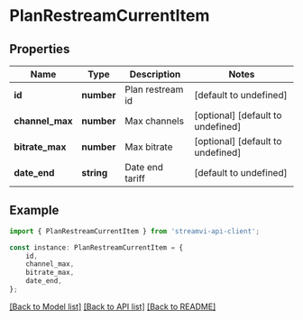 # PlanRestreamCurrentItem


## Properties

Name | Type | Description | Notes
------------ | ------------- | ------------- | -------------
**id** | **number** | Plan restream id | [default to undefined]
**channel_max** | **number** | Max channels | [optional] [default to undefined]
**bitrate_max** | **number** | Max bitrate | [optional] [default to undefined]
**date_end** | **string** | Date end tariff | [default to undefined]

## Example

```typescript
import { PlanRestreamCurrentItem } from 'streamvi-api-client';

const instance: PlanRestreamCurrentItem = {
    id,
    channel_max,
    bitrate_max,
    date_end,
};
```

[[Back to Model list]](../README.md#documentation-for-models) [[Back to API list]](../README.md#documentation-for-api-endpoints) [[Back to README]](../README.md)
